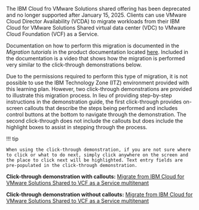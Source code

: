 The IBM Cloud fro VMware Solutions shared offering has been deprecated and no longer supported after January 15, 2025. Clients can use VMware Cloud Director Availability (VCDA) to migrate workloads from their IBM Cloud for VMware Solutions Shared virtual data center (VDC) to VMware Cloud Foundation (VCF) as a Service. 

Documentation on how to perform this migration is documented in the *Migration tutorials* in the product documentation located <a href="https://cloud.ibm.com/docs/vmwaresolutions?topic=vmwaresolutions-vcda-migrating-cloudtocloud-shared" target="_blank">here</a>. Included in the documentation is a video that shows how the migration is performed very similar to the click-through demonstrations below.

Due to the permissions required to perform this type of migration, it is not possible to use the IBM Technology Zone (ITZ) environment provided with this learning plan. However, two click-through demonstrations are provided to illustrate this migration process. In lieu of providing step-by-step instructions in the demonstration guide, the first click-through provides on-screen callouts that describe the steps being performed and includes control buttons at the bottom to navigate through the demonstration. The second click-through does not include the callouts but does include the highlight boxes to assist in stepping through the process.

!!! tip
    
    When using the click-through demonstration, if you are not sure where to click or what to do next, simply click anywhere on the screen and the place to click next will be highlighted. Text entry fields are pre-populated in the click-through demonstration.

**Click-through demonstration with callouts:** <a href={{clickthru.migrating1}} target ="_blank">Migrate from IBM Cloud for VMware Solutions Shared to VCF as a Service multitenant</a>

**Click-through demonstration without callouts:** <a href={{clickthru.migrating2}} target ="_blank">Migrate from IBM Cloud for VMware Solutions Shared to VCF as a Service multitenant</a>